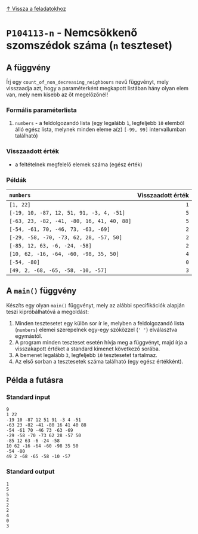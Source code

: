 
[↑ Vissza a feladatokhoz](./README.md)

# `P104113-n` - Nemcsökkenő szomszédok száma (`n` teszteset)

## A függvény

Írj egy `count_of_non_decreasing_neighbours` nevű függvényt, mely visszaadja azt, hogy a paraméterként megkapott listában hány olyan elem van, mely nem kisebb az őt megelőzőnél!

### Formális paraméterlista

1. `numbers` - a feldolgozandó lista (egy legalább `1`, legfeljebb `10` elemből álló egész lista, melynek minden eleme a(z) `[-99, 99]` intervallumban található)

### Visszaadott érték

* a feltételnek megfelelő elemek száma (egész érték)

### Példák

| `numbers` | Visszaadott érték | 
| :--- | --: | 
| `[1, 22]` | `1` | 
| `[-19, 10, -87, 12, 51, 91, -3, 4, -51]` | `5` | 
| `[-63, 23, -82, -41, -80, 16, 41, 40, 88]` | `5` | 
| `[-54, -61, 70, -46, 73, -63, -69]` | `2` | 
| `[-29, -58, -70, -73, 62, 28, -57, 50]` | `2` | 
| `[-85, 12, 63, -6, -24, -58]` | `2` | 
| `[10, 62, -16, -64, -60, -98, 35, 50]` | `4` | 
| `[-54, -80]` | `0` | 
| `[49, 2, -68, -65, -58, -10, -57]` | `3` | 

## A `main()` függvény

Készíts egy olyan `main()` függvényt, mely az alábbi specifikációk alapján teszi kipróbálhatóvá a megoldást:

1. Minden tesztesetet egy külön sor ír le, melyben a feldolgozandó lista (`numbers`) elemei szerepelnek egy-egy szóközzel (`' '`) elválasztva egymástól.
1. A program minden teszteset esetén hívja meg a függvényt, majd írja a visszakapott értéket a standard kimenet következő sorába.
1. A bemenet legalább `3`, legfeljebb `10` tesztesetet tartalmaz.
1. Az első sorban a tesztesetek száma található (egy egész értékként).

## Példa a futásra

### Standard input

```
9
1 22
-19 10 -87 12 51 91 -3 4 -51
-63 23 -82 -41 -80 16 41 40 88
-54 -61 70 -46 73 -63 -69
-29 -58 -70 -73 62 28 -57 50
-85 12 63 -6 -24 -58
10 62 -16 -64 -60 -98 35 50
-54 -80
49 2 -68 -65 -58 -10 -57
```

### Standard output

```
1
5
5
2
2
2
4
0
3
```